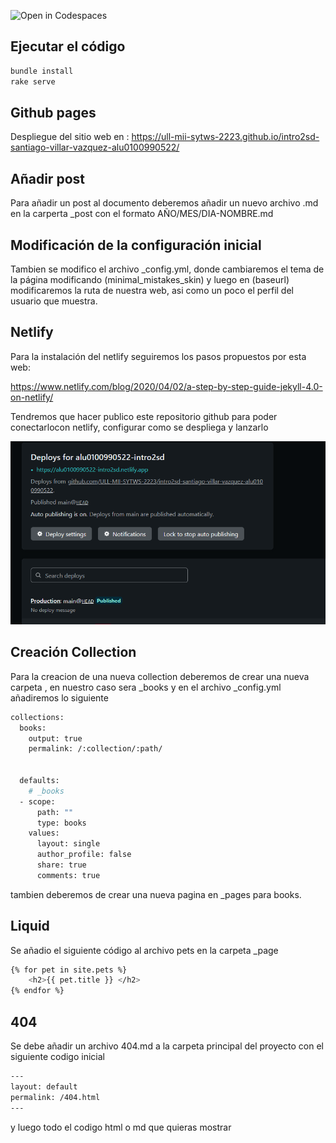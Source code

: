 ![Open in Codespaces](https://classroom.github.com/assets/open-in-codespaces-abfff4d4e15f9e1bd8274d9a39a0befe03a0632bb0f153d0ec72ff541cedbe34.svg)

## Ejecutar el código
```bash
bundle install
rake serve
```

## Github pages
Despliegue del sitio web en  : https://ull-mii-sytws-2223.github.io/intro2sd-santiago-villar-vazquez-alu0100990522/

## Añadir post

Para añadir un post al documento deberemos añadir un nuevo archivo .md en la carperta _post con el formato AÑO/MES/DIA-NOMBRE.md

## Modificación de la configuración inicial
Tambien se modifico el archivo _config.yml, donde cambiaremos el tema de la página modificando (minimal_mistakes_skin) y luego en (baseurl) modificaremos la ruta de nuestra web, asi como un poco el perfil del usuario que muestra. 

## Netlify
Para la instalación del netlify seguiremos los pasos propuestos por esta web: 

https://www.netlify.com/blog/2020/04/02/a-step-by-step-guide-jekyll-4.0-on-netlify/

Tendremos que hacer publico este repositorio github para poder conectarlocon netlify, configurar como se despliega y lanzarlo

![interfaz_gitpod](assets/images/netlify.PNG)

## Creación Collection

Para la creacion de una nueva collection deberemos de crear una nueva carpeta , en nuestro caso sera _books y en el archivo _config.yml añadiremos lo siguiente

```bash
collections:
  books:
    output: true
    permalink: /:collection/:path/
    
    
  defaults:  
    # _books
  - scope:
      path: ""
      type: books
    values:
      layout: single
      author_profile: false
      share: true
      comments: true

```

tambien deberemos de crear una nueva pagina en _pages para books.

## Liquid

Se añadio el siguiente código al archivo pets en la carpeta _page

```bash
{% for pet in site.pets %}
    <h2>{{ pet.title }} </h2>   
{% endfor %}
```

## 404

Se debe añadir un archivo 404.md a la carpeta principal del proyecto con el siguiente codigo inicial
```bash
---
layout: default
permalink: /404.html
---
```

y luego todo el codigo html o md que quieras mostrar



